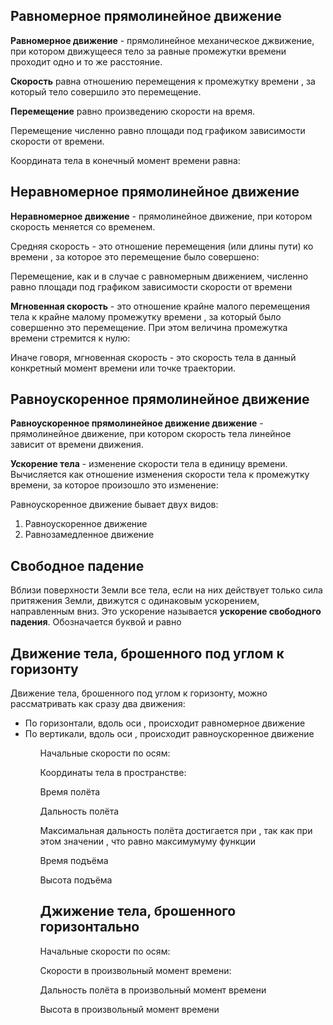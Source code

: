 ## Равномерное прямолинейное движение

**Равномерное движение** - прямолинейное механическое джвижение, при котором движущееся тело за равные промежутки времени проходит одно и то же расстояние.

**Скорость** <InlineMath math="v"> равна отношению перемещения <InlineMath math="S"> к промежутку времени <InlineMath math="t">, за который тело совершило это перемещение.

<BlockMath math="v=\frac{S}{t}, [v]=\frac{\text м}{\text с}">

**Перемещение** <InlineMath math="S"/> равно произведению скорости на время.

<BlockMath math="S=v\cdot t">

<ExpandableText>
Перемещение численно равно площади под графиком зависимости скорости от времени.
<!-- TODO: Тут должна быть картинка с графиком зависимости скорости от времени -->
</ExpandableText>

Координата тела в конечный момент времени равна:

<BlockMath math="
    x=x_0+S=x_0+v\cdot t\\
    [x],[v]=\text м
">

## Неравномерное прямолинейное движение

**Неравномерное движение** - прямолинейное движение, при котором скорость меняется со временем.

Средняя скорость <InlineMath math="v_\text{ср}"> - это отношение перемещения (или длины пути) <InlineMath math="S_\text п"> ко времени <InlineMath math="t_\text п">, за которое это перемещение было совершено:

<BlockMath math="
    v_\text{ср}=\frac{S_\text п}{t_\text п}=
    \frac{S_1+S_2+...+S_n}{t_1+t_2+...+t_n}\\
    [v_\text{ср}]=\frac{\text м}{\text с}
">

<ExpandableText>
Перемещение, как и в случае с равномерным движением, численно равно площади под графиком зависимости скорости от времени
</ExpandableText>

**Мгновенная скорость** <InlineMath math="v_\text{мгн}"> - это отношение крайне малого перемещения <InlineMath math="\Delta x=x_1-x_2"> тела к крайне малому промежутку времени <InlineMath math="\Delta t=t_1-t_2">, за который было совершенно это перемещение. При этом величина промежутка времени <InlineMath math="\Delta t"> стремится к нулю:

<BlockMath math="
    v_\text{ср}=\lim\limits_{\Delta t \rightarrow 0}{\frac{\Delta x}{\Delta t}}
">

Иначе говоря, мгновенная скорость - это скорость тела в данный конкретный момент времени или точке траектории.

## Равноускоренное прямолинейное движение

**Равноускоренное прямолинейное движение движение** - прямолинейное движение, при котором скорость тела линейное зависит от времени движения.

**Ускорение тела** <InlineMath math="\vec a"> - изменение скорости тела в единицу времени. Вычисляется как отношение изменения скорости тела к промежутку времени, за которое произошло это изменение:

<BlockMath math="
    \vec a=\frac{\vec v-\vec v_0}{t}=\frac{\Delta v}{t}\\
    [a]=\frac{\text м}{\text с^2}
">

<ExpandableText title="Виды равноускоренного движения">
Равноускоренное движение бывает двух видов:

<ol>
    <li>Равноускоренное движение</li>
    <li>Равнозамедленное движение</li>
    <!-- TODO: Здесь должны быть графики с таблицей -->
</ol>
</ExpandableText>

## Свободное падение

Вблизи поверхности Земли все тела, если на них действует только сила притяжения Земли, движутся с одинаковым ускорением, направленным вниз. Это ускорение называется
**ускорение свободного падения**. Обозначается буквой <InlineMath math="g">и равно<InlineMath math="g=9,8\frac{\text м}{\text с^2}">

<!-- TODO: Графики свободного падения с и без начальной скорости -->

## Движение тела, брошенного под углом к горизонту 

<!-- TODO: График -->

Движение тела, брошенного под углом к горизонту, можно рассматривать как сразу два движения:

<ul>
    <li>По горизонтали, вдоль оси <InlineMath math="OX">, происходит равномерное движение</li>
    <li>По вертикали, вдоль оси <InlineMath math="OY">, происходит равноускоренное движение</li>
<ul>

Начальные скорости по осям:

<BlockMath math="
    \begin{cases}
        v_{0x}=v_0 \cos{\alpha} \\
        v_{0y}=v_0 \sin{\alpha}
    \end{cases}
">

Координаты тела в пространстве:

<BlockMath math="
    \begin{cases}
        x(t)=v_0 t\cos{\alpha} \\
        y(t)=v_0 t\sin{\alpha}-\frac{gt^2}{2}
    \end{cases}
">

Время полёта <InlineMath math="t=\frac{2v_0\sin{\alpha}}{g}">

Дальность полёта <InlineMath math="L=\frac{v_0^2\sin{2\alpha}}{g}">

<ExpandableText title="Максимальная дальность полёта">
    Максимальная дальность полёта достигается при <InlineMath math="\alpha=45°">,
    так как при этом значении <InlineMath math="\sin{2\alpha}=1">,
    что равно максимумуму функции <InlineMath math="\sin">
</ExpandableText>

Время подъёма <InlineMath math="t_{\text{подъёма}}=\frac{v_0 \sin{\alpha}}{g}">

Высота подъёма <InlineMath math="h_{max}=\frac{v_0^2 \sin^2{\alpha}}{2g}">

## Джижение тела, брошенного горизонтально

<!-- TODO: График -->

Начальные скорости по осям:

<BlockMath math="
    \begin{cases}
        v_{0x}=v_0\\
        v_{0y}=0
    \end{cases}
">

Скорости в произвольный момент времени:

<BlockMath math="
    \begin{cases}
        v_x=v_0\\
        v_y=gt
    \end{cases}
">

Дальность полёта в произвольный момент времени <InlineMath math="L=v_0 t">

Высота в произвольный момент времени <InlineMath math="h=\frac{gt^2}{2}">